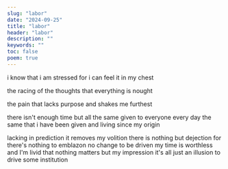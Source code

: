 ```yaml
---
slug: "labor"
date: "2024-09-25"
title: "labor"
header: "labor"
description: ""
keywords: ""
toc: false
poem: true
---
```


i know that i am stressed
for i can feel it in my chest

the racing of the thoughts
that everything is nought

the pain that lacks purpose
and shakes me furthest

there isn't enough time
but all the same
given to everyone every day
the same that i have been given
and living since my origin

lacking in prediction
it removes my volition
there is nothing but dejection
for there's nothing to emblazon
no change to be driven
my time is worthless and I'm livid
that nothing matters but my impression
it's all just an illusion
to drive some institution
